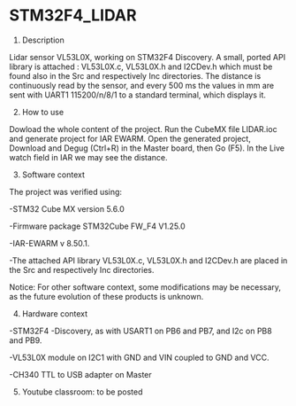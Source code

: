# STM32F4_LIDAR
 
1. Description

Lidar sensor VL53L0X, working on STM32F4 Discovery. A small, ported API library is attached : VL53L0X.c, VL53L0X.h and I2CDev.h which must be found also in the Src and respectively Inc directories.
The distance is continuously read by the sensor, and every 500 ms the values in mm are sent with UART1 115200/n/8/1 to a standard terminal, which displays it. 

2. How to use

Dowload the whole content of the project.
Run the CubeMX file LIDAR.ioc and generate project for IAR EWARM. Open the generated project, Download and Degug (Ctrl+R) in the Master board, then Go (F5).
In the Live watch field in IAR we may see the distance. 

3. Software context

The project was verified using:

-STM32 Cube MX version 5.6.0

-Firmware package STM32Cube FW_F4 V1.25.0

-IAR-EWARM v 8.50.1.

-The attached API library VL53L0X.c, VL53L0X.h and I2CDev.h are placed in the Src and respectively Inc directories.

Notice: For other software context, some modifications may be necessary, as the future evolution of these products is unknown.

4. Hardware context

-STM32F4 -Discovery, as with USART1 on PB6 and PB7, and I2c on PB8 and PB9.

-VL53L0X module on I2C1 with GND and VIN coupled to GND and VCC.

-CH340  TTL to USB adapter on Master

5. Youtube classroom: to be posted
